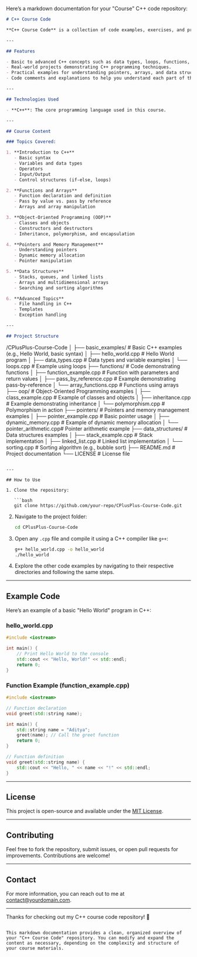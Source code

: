 Here’s a markdown documentation for your "Course" C++ code repository:

```markdown
# C++ Course Code

**C++ Course Code** is a collection of code examples, exercises, and projects from a C++ programming course. This repository is designed to help beginners and intermediate learners improve their understanding of C++ concepts by working through practical examples and code challenges.

---

## Features

- Basic to advanced C++ concepts such as data types, loops, functions, and object-oriented programming.
- Real-world projects demonstrating C++ programming techniques.
- Practical examples for understanding pointers, arrays, and data structures.
- Code comments and explanations to help you understand each part of the program.

---

## Technologies Used

- **C++**: The core programming language used in this course.

---

## Course Content

### Topics Covered:

1. **Introduction to C++**
   - Basic syntax
   - Variables and data types
   - Operators
   - Input/Output
   - Control structures (if-else, loops)

2. **Functions and Arrays**
   - Function declaration and definition
   - Pass by value vs. pass by reference
   - Arrays and array manipulation

3. **Object-Oriented Programming (OOP)**
   - Classes and objects
   - Constructors and destructors
   - Inheritance, polymorphism, and encapsulation

4. **Pointers and Memory Management**
   - Understanding pointers
   - Dynamic memory allocation
   - Pointer manipulation

5. **Data Structures**
   - Stacks, queues, and linked lists
   - Arrays and multidimensional arrays
   - Searching and sorting algorithms

6. **Advanced Topics**
   - File handling in C++
   - Templates
   - Exception handling

---

## Project Structure

```
/CPlusPlus-Course-Code
│
├── basic_examples/           # Basic C++ examples (e.g., Hello World, basic syntax)
│   ├── hello_world.cpp       # Hello World program
│   ├── data_types.cpp        # Data types and variable examples
│   └── loops.cpp             # Example using loops
├── functions/                # Code demonstrating functions
│   ├── function_example.cpp  # Function with parameters and return values
│   ├── pass_by_reference.cpp # Example demonstrating pass-by-reference
│   └── array_functions.cpp   # Functions using arrays
├── oop/                      # Object-Oriented Programming examples
│   ├── class_example.cpp     # Example of classes and objects
│   ├── inheritance.cpp       # Example demonstrating inheritance
│   └── polymorphism.cpp      # Polymorphism in action
├── pointers/                 # Pointers and memory management examples
│   ├── pointer_example.cpp   # Basic pointer usage
│   ├── dynamic_memory.cpp    # Example of dynamic memory allocation
│   └── pointer_arithmetic.cpp# Pointer arithmetic example
├── data_structures/          # Data structures examples
│   ├── stack_example.cpp     # Stack implementation
│   ├── linked_list.cpp       # Linked list implementation
│   └── sorting.cpp           # Sorting algorithm (e.g., bubble sort)
├── README.md                 # Project documentation
└── LICENSE                   # License file
```

---

## How to Use

1. Clone the repository:

   ```bash
   git clone https://github.com/your-repo/CPlusPlus-Course-Code.git
   ```

2. Navigate to the project folder:

   ```bash
   cd CPlusPlus-Course-Code
   ```

3. Open any `.cpp` file and compile it using a C++ compiler like `g++`:

   ```bash
   g++ hello_world.cpp -o hello_world
   ./hello_world
   ```

4. Explore the other code examples by navigating to their respective directories and following the same steps.

---

## Example Code

Here’s an example of a basic "Hello World" program in C++:

### hello_world.cpp

```cpp
#include <iostream>

int main() {
    // Print Hello World to the console
    std::cout << "Hello, World!" << std::endl;
    return 0;
}
```

### Function Example (function_example.cpp)

```cpp
#include <iostream>

// Function declaration
void greet(std::string name);

int main() {
    std::string name = "Aditya";
    greet(name); // Call the greet function
    return 0;
}

// Function definition
void greet(std::string name) {
    std::cout << "Hello, " << name << "!" << std::endl;
}
```

---

## License

This project is open-source and available under the [MIT License](LICENSE).

---

## Contributing

Feel free to fork the repository, submit issues, or open pull requests for improvements. Contributions are welcome!

---

## Contact

For more information, you can reach out to me at [contact@yourdomain.com](mailto:contact@yourdomain.com).

---

Thanks for checking out my C++ course code repository! 🚀
```

This markdown documentation provides a clean, organized overview of your "C++ Course Code" repository. You can modify and expand the content as necessary, depending on the complexity and structure of your course materials.
